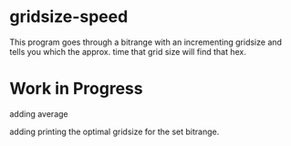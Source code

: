 # gridsize-speed
This program goes through a bitrange with an incrementing gridsize and tells you which the approx. time that grid size will find that hex.

# Work in Progress
adding average

adding printing the optimal gridsize for the set bitrange.
